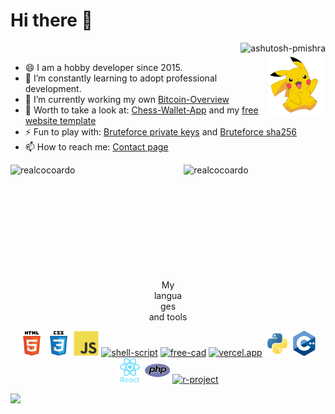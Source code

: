 <h1> Hi there 👋</h1>
<img align="right" src="https://komarev.com/ghpvc/?username=realcocoardo&label=Profile%20views&color=0e75b6" alt="ashutosh-pmishra" /><br>
<img align="right" src="pikachu3.png"/>

- 😄 I am a hobby developer since 2015.
- 🌱 I’m constantly learning to adopt professional development.
- 🔮 I’m currently working my own [Bitcoin-Overview](https://github.com/RealCocoArdo/BitcoinOverview)
- 🔭 Worth to take a look at: [Chess-Wallet-App](https://github.com/RealCocoArdo/Chess-Wallet-App) and my [free website template](https://github.com/RealCocoArdo/free-website-template)
- ⚡ Fun to play with: [Bruteforce private keys](https://github.com/RealCocoArdo/bruteforce-random-bitcoin-privatekeys) and [Bruteforce sha256](https://github.com/RealCocoArdo/bruteforce-sha256)
- 📫 How to reach me: [Contact page](https://cocoardo.vercel.app/pages/contact.html)

<div>
    <img align="left" src="https://github-readme-stats.vercel.app/api?username=realcocoardo&show_icons=true&locale=en" alt="realcocoardo" width="45%" height="220" />
    <img align="right" src="https://github-readme-streak-stats.herokuapp.com/?user=realcocoardo&" alt="realcocoardo" width="45%" height="220" />
</div>

<br><br><br><br><br><br><br><br><br><br>
<p align="center">My languages and tools</p>

<p align="center">
    <a href="https://www.w3.org/html/" target="_blank" rel="noreferrer"> <img src="https://raw.githubusercontent.com/devicons/devicon/master/icons/html5/html5-original-wordmark.svg" alt="html5" width="40" height="40"/></a>
    <a href="https://www.w3schools.com/css/" target="_blank" rel="noreferrer"> <img src="https://raw.githubusercontent.com/devicons/devicon/master/icons/css3/css3-original-wordmark.svg" alt="css3" width="40" height="40"/></a>
    <a href="https://developer.mozilla.org/en-US/docs/Web/JavaScript" target="_blank" rel="noreferrer"> <img src="https://raw.githubusercontent.com/devicons/devicon/master/icons/javascript/javascript-original.svg" alt="javascript" width="40" height="40"/></a> 
    <a href="https://en.wikipedia.org/wiki/Shell_script" target="_blank" rel="noreferrer"> <img src="https://upload.wikimedia.org/wikipedia/commons/c/c3/Gnome-mime-text-x-sh.svg" alt="shell-script" width="40" height="40"/></a> 
    <a href="https://www.freecad.org/" target="_blank" rel="noreferrer"> <img src="https://www.freecadweb.org/svg/icon-freecad.svg" alt="free-cad" width="40" height="40"/></a>
    <a href="https://www.vercel.app" target="_blank" rel="noreferrer"> <img src="https://avatars.githubusercontent.com/u/14985020?s=200&v=4" alt="vercel.app" width="40" height="40"/></a> 
    <a href="https://www.python.org" target="_blank" rel="noreferrer"> <img src="https://raw.githubusercontent.com/devicons/devicon/master/icons/python/python-original.svg" alt="python" width="40" height="40"/></a> 
    <a href="https://www.w3schools.com/cpp/" target="_blank" rel="noreferrer"> <img src="https://raw.githubusercontent.com/devicons/devicon/master/icons/cplusplus/cplusplus-original.svg" alt="cplusplus" width="40" height="40"/></a> 
    <a href="https://reactjs.org/" target="_blank" rel="noreferrer"> <img src="https://raw.githubusercontent.com/devicons/devicon/master/icons/react/react-original-wordmark.svg" alt="react" width="40" height="40"/></a> 
    <a href="https://www.php.net" target="_blank" rel="noreferrer"> <img src="https://raw.githubusercontent.com/devicons/devicon/master/icons/php/php-original.svg" alt="php" width="40" height="40"/></a> 
    <a href="https://www.r-project.org" target="_blank" rel="noreferrer"> <img src="https://www.r-project.org/Rlogo.png" alt="r-project" width="40" height="40"/></a>
</p>

<img src="https://raw.githubusercontent.com/Trilokia/Trilokia/379277808c61ef204768a61bbc5d25bc7798ccf1/bottom_header.svg" />

<!--
Language Stats
<p><img align="left" src="https://github-readme-stats.vercel.app/api/top-langs?username=realcocoardo&show_icons=true&locale=en&layout=compact" alt="realcocoardo" /></p>
**RealCocoArdo/RealCocoArdo** is a ✨ _special_ ✨ repository because its `README.md` (this file) appears on your GitHub profile.
Here are some ideas to get you started:
- 🔭 I’m currently working on ...
- 🌱 I’m currently learning ...
- 👯 I’m looking to collaborate on ...
- 🤔 I’m looking for help with ...
- 💬 Ask me about ...
- 📫 How to reach me: ...
- 😄 Pronouns: ...
- ⚡ Fun fact: ...
-->
